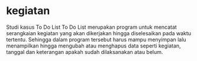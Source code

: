 # kegiatan
Studi kasus To Do List
To Do List merupakan program untuk mencatat serangkaian kegiatan yang akan dikerjakan hingga diselesaikan pada waktu tertentu. Sehingga dalam program tersebut harus mampu menyimpan lalu menampilkan hingga mengubah atau menghapus data seperti kegiatan, tanggal dan keterangan apakah sudah dilaksanakan atau belum.
